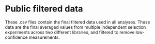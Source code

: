 # Public filtered data

These .csv files contain the final filtered data used in all analyses. These data are the final averaged values from multiple independent selection experiments across two different libraries, and filtered to remove low-confidence measurements.


